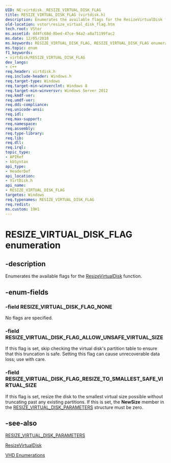 ```yaml
---
UID: NE:virtdisk._RESIZE_VIRTUAL_DISK_FLAG
title: RESIZE_VIRTUAL_DISK_FLAG (virtdisk.h)
description: Enumerates the available flags for the ResizeVirtualDisk function.
old-location: vstor\resize_virtual_disk_flag.htm
tech.root: VStor
ms.assetid: dd4fc68d-8bed-47ce-94a2-a8a71199fac2
ms.date: 12/05/2018
ms.keywords: RESIZE_VIRTUAL_DISK_FLAG, RESIZE_VIRTUAL_DISK_FLAG enumeration [Virtual Storage], RESIZE_VIRTUAL_DISK_FLAG_ALLOW_UNSAFE_VIRTUAL_SIZE, RESIZE_VIRTUAL_DISK_FLAG_NONE, RESIZE_VIRTUAL_DISK_FLAG_RESIZE_TO_SMALLEST_SAFE_VIRTUAL_SIZE, virtdisk/RESIZE_VIRTUAL_DISK_FLAG, virtdisk/RESIZE_VIRTUAL_DISK_FLAG_ALLOW_UNSAFE_VIRTUAL_SIZE, virtdisk/RESIZE_VIRTUAL_DISK_FLAG_NONE, virtdisk/RESIZE_VIRTUAL_DISK_FLAG_RESIZE_TO_SMALLEST_SAFE_VIRTUAL_SIZE, vstor.resize_virtual_disk_flag
ms.topic: enum
f1_keywords:
- virtdisk/RESIZE_VIRTUAL_DISK_FLAG
dev_langs:
- c++
req.header: virtdisk.h
req.include-header: Windows.h
req.target-type: Windows
req.target-min-winverclnt: Windows 8
req.target-min-winversvr: Windows Server 2012
req.kmdf-ver: 
req.umdf-ver: 
req.ddi-compliance: 
req.unicode-ansi: 
req.idl: 
req.max-support: 
req.namespace: 
req.assembly: 
req.type-library: 
req.lib: 
req.dll: 
req.irql: 
topic_type:
- APIRef
- kbSyntax
api_type:
- HeaderDef
api_location:
- VirtDisk.h
api_name:
- RESIZE_VIRTUAL_DISK_FLAG
targetos: Windows
req.typenames: RESIZE_VIRTUAL_DISK_FLAG
req.redist: 
ms.custom: 19H1
---
```


# RESIZE_VIRTUAL_DISK_FLAG enumeration


## -description


Enumerates the available flags for the 
    <a href="https://docs.microsoft.com/windows/desktop/api/virtdisk/nf-virtdisk-resizevirtualdisk">ResizeVirtualDisk</a> function.


## -enum-fields




### -field RESIZE_VIRTUAL_DISK_FLAG_NONE

No flags are specified.


### -field RESIZE_VIRTUAL_DISK_FLAG_ALLOW_UNSAFE_VIRTUAL_SIZE

If this flag is set, skip checking the virtual disk's partition table to ensure that this truncation is 
      safe. Setting this flag can cause unrecoverable data loss; use with care.


### -field RESIZE_VIRTUAL_DISK_FLAG_RESIZE_TO_SMALLEST_SAFE_VIRTUAL_SIZE

If this flag is set, resize the disk to the smallest virtual size possible without truncating past any 
      existing partitions. If this is set, the <b>NewSize</b> member in the 
      <a href="https://docs.microsoft.com/windows/desktop/api/virtdisk/ns-virtdisk-resize_virtual_disk_parameters">RESIZE_VIRTUAL_DISK_PARAMETERS</a> 
      structure must be zero.


## -see-also




<a href="https://docs.microsoft.com/windows/desktop/api/virtdisk/ns-virtdisk-resize_virtual_disk_parameters">RESIZE_VIRTUAL_DISK_PARAMETERS</a>



<a href="https://docs.microsoft.com/windows/desktop/api/virtdisk/nf-virtdisk-resizevirtualdisk">ResizeVirtualDisk</a>



<a href="https://docs.microsoft.com/previous-versions/windows/desktop/legacy/dd323698(v=vs.85)">VHD Enumerations</a>
 

 

